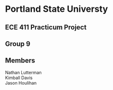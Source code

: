 # Portland State Universty

## ECE 411 Practicum Project

## Group 9

## Members  
Nathan Lutterman  
Kimball Davis  
Jason Houlihan   
